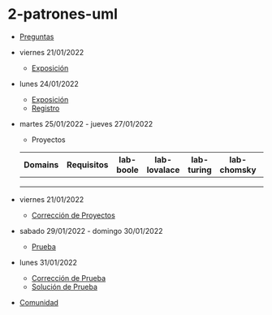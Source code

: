 # 2-patrones-uml

- [Preguntas](https://escuela.it/)
- viernes 21/01/2022
  - [Exposición](https://escuela.it/)
- lunes 24/01/2022
  - [Exposición](https://escuela.it/)
  - [Registro](https://escuela.it/)
- martes 25/01/2022 - jueves 27/01/2022
   - Proyectos
  
  |Domains|Requisitos|lab-boole|lab-lovalace|lab-turing|lab-chomsky|lab-bernersLee|
  |-------|----------|---------|------------|----------|-----------|--------------|
  |       |          |         |            |          |           |              |
  |       |          |         |            |          |           |              |
  |       |          |         |            |          |           |              |
- viernes 21/01/2022
  - [Corrección de Proyectos](https://escuela.it/)
- sabado 29/01/2022 - domingo 30/01/2022
  - [Prueba](https://escuela.it/)
- lunes 31/01/2022
  - [Corrección de Prueba](https://escuela.it/)
  - [Solución de Prueba](https://escuela.it/)
- [Comunidad](https://escuela.it/)